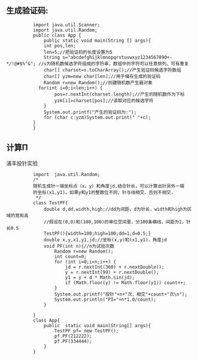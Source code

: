 生成验证码:
---

              import java.util.Scanner;
              import java.util.Random;
              public class App {
                  public static void main(String [] args){
                  int pos,len;
                  len=5;//把验证码的长度设置为5
                  String s="abcdefghijklmnopqrstuvwxyz1234567890+-*/!@#$%^&"; //s为随机数候选字符组成的字符串，数组中的字符可以任意排列、可有重复
                  char[] charset=s.toCharArray();//产生验证码候选字符数组
                  char[] yzm=new char[len];//用于储存生成的验证码
                  Random r=new Random();//创建随机数产生器对象
                for(int i=0;i<len;i++) {
                      pos=r.nextInt(charset.length);//产生的随机数作为下标
                      yzm[i]=charset[pos];//读取对应的候选字符
                  }
                  System.out.printf("产生的验证码为:");
                  for (char c:yzm)System.out.print(" "+c);
              }
              }
              
              
计算Π
---
浦丰投针实验


              import  java.util.Random;
              /*
              随机生成针一端坐标点（x，y）和角度jd,结合针长，可以计算出针另外一端
              的坐标(x1,y1)。如果y和y1的整数位不同，针与线相交，否则不相交.
               */
              class TestPF{
                  double d,dd,width,high;//dd为间距，d为针长，width和high为区域的宽和高
                  //假设在(0,0)和(100,100)的单位空间里，分100条横线，间距为1，针长0.5
                  TestPF(){width=100;high=100;dd=1;d=0.5;}
                  double x,y,x1,y1,jd;//坐标(x,y)和(x1,y1)，角度jd
                  void PF(int n){//n为试验次数
                      Random r=new Random();
                      int count=0;
                      for (int i=0;i<n;i++) {
                          jd = r.nextInt(360) + r.nextDouble();
                          y = r.nextInt(99) + r.nextDouble();
                          y1 = y + d * Math.sin(jd);
                          if (Math.floor(y) != Math.floor(y1)) count++;
                      }
                      System.out.printf("投针"+n+"次，相交"+count+"次\n");
                      System.out.println("PI="+n*1.0/count);
                  }

              }
              class App{
                  public  static void main(String[] args){
                      TestPF pf= new TestPF();
                      pf.PF(212222);
                      pf.PF(334444);
                  }
              }
